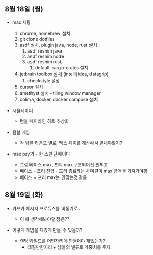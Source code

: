 
## 8월 18일 (월)

- mac 세팅 
	1. chrome, homebrew 설치
	2. git clone dotfiles
	3. asdf 설치, plugin java, node, rust 설치
		1. asdf reshim java
		2. asdf reshim node
		3. asdf reshim rust
			1. default-cargo-crates 설치
	4. jetbrain toolbox 설치 (intellij idea, datagrip)
		1. checkstyle 설정
	5. cursor 설치
	6. amethyst 설치 - tiling window manager
	7. colima, docker, docker compose 설치


- 시뮬레이터
	- 텀블 페이라인 히트 추상화

- 텀블 게임
	- 각 텀블 라운드 별로, 맥스 페이를 계산해서 끝내야할지?
- max pay가 - 한 스핀 단위이다
	- 그럼 베이스 max, 프리 max 구분되어선 안되고
	- 베이스 - 프리 진입 - 프리 종료라는 사이클이 max 금액을 가져가야함
	- 베이스 + 프리 max는 안맞는것 같음

## 8월  19일 (화)

- 카프카 메시지 프로듀스를 비동기로..
	- 이 떄 생각해봐야할 점은??

- 어떻게 게임을 재밌게 만들 수 있을까?
	- 랜덤 와일드를 어떤자리에 만들어야 재밌는가?
		- 터질만한자리 + 심볼의 밸류로 가중치를 주자.